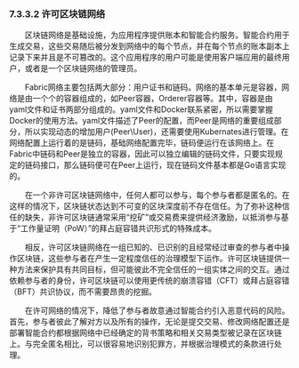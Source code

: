 ### 7.3.3.2 许可区块链网络

&emsp;&emsp;区块链网络是基础设施，为应用程序提供账本和智能合约服务。智能合约用于生成交易，这些交易随后被分发到网络中的每个节点，并在每个节点的账本副本上记录下来并且是不可篡改的。这个应用程序的用户可能是使用客户端应用的最终用户，或者是一个区块链网络的管理员。

&emsp;&emsp;Fabric网络主要包括两大部分：用户证书和链码。网络的基本单元是容器，网络是由一个个的容器组成的，如Peer容器，Orderer容器等。其中，容器是由yaml文件和证书两部分组成的。yaml文件和Docker联系紧密，所以需要掌握Docker的使用方法。yaml文件描述了Peer的配置，而Peer是网络的重要组成部分，所以实现动态的增加用户(Peer\User)，还需要使用Kubernates进行管理。在网络配置上运行着的是链码，基础网络配置完毕，链码便运行在该网络上。在Fabric中链码和Peer是独立的容器，因此可以独立编辑的链码文件，只要实现规定的链码接口，那么链码便可在Peer上运行，现在链码文件基本都是Go语言实现的。

&emsp;&emsp;在一个非许可区块链网络中，任何人都可以参与，每个参与者都是匿名的。在这样的情况下，区块链状态达到不可变的区块深度前不存在信任。为了弥补这种信任的缺失，非许可区块链通常采用“挖矿”或交易费来提供经济激励，以抵消参与基于“工作量证明（PoW）”的拜占庭容错共识形式的特殊成本。

&emsp;&emsp;相反，许可区块链网络在一组已知的、已识别的且经常经过审查的参与者中操作区块链，这些参与者在产生一定程度信任的治理模型下运作。许可区块链提供一种方法来保护具有共同目标，但可能彼此不完全信任的一组实体之间的交互。通过依赖参与者的身份，许可区块链可以使用更传统的崩溃容错（CFT）或拜占庭容错（BFT）共识协议，而不需要昂贵的挖掘。

&emsp;&emsp;在许可网络的情况下，降低了参与者故意通过智能合约引入恶意代码的风险。首先，参与者彼此了解对方以及所有的操作，无论是提交交易、修改网络配置还是部署智能合约都根据网络中已经确定的背书策略和相关交易类型被记录在区块链上。与完全匿名相比，可以很容易地识别犯罪方，并根据治理模式的条款进行处理。

